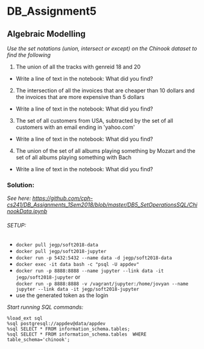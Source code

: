 # DB_Assignment5
## Algebraic Modelling

_Use the set notations (union, intersect or except) on the Chinook dataset to find the following_<br>
1. The union of all the tracks with genreid 18 and 20
- Write a line of text in the notebook: What did you find?<br>
2. The intersection of all the invoices that are cheaper than 10 dollars and the invoices that are more expensive than 5 dollars
- Write a line of text in the notebook: What did you find?<br>
3. The set of all customers from USA, subtracted by the set of all customers with an email ending in 'yahoo.com'
- Write a line of text in the notebook: What did you find?<br>
4. The union of the set of all albums playing something by Mozart and the set of all albums playing something with Bach
- Write a line of text in the notebook: What did you find?

### Solution: 
_See here: https://github.com/cph-cs241/DB_Assignments_1Sem2018/blob/master/DB5_SetOperationsSQL/ChinookData.ipynb_

###### SETUP:
- `docker pull jegp/soft2018-data `<br>
- `docker pull jegp/soft2018-jupyter`<br>
- `docker run -p 5432:5432 --name data -d jegp/soft2018-data`<br>
- `docker exec -it data bash -c "psql -U appdev"`<br>
- `docker run -p 8888:8888 --name jupyter --link data -it jegp/soft2018-jupyter`
  or <br>
`docker run -p 8888:8888 -v /vagrant/jupyter:/home/jovyan --name jupyter --link data -it jegp/soft2018-jupyter `<br>
- use the generated token as the login



_Start running SQL commands:_

`%load_ext sql` <br>
`%sql postgresql://appdev@data/appdev`<br>
`%sql SELECT * FROM information_schema.tables;`<br>
`%sql SELECT * FROM information_schema.tables  WHERE table_schema='chinook';`<br>
